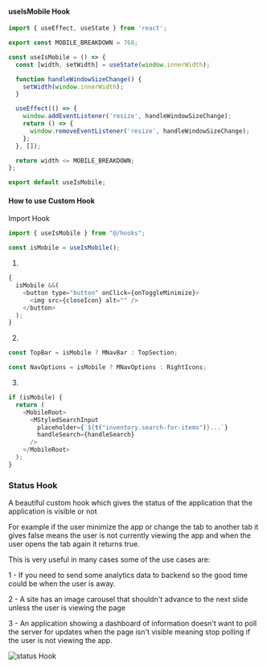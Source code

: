 

#### useIsMobile Hook

```javascript
import { useEffect, useState } from 'react';

export const MOBILE_BREAKDOWN = 768;

const useIsMobile = () => {
  const [width, setWidth] = useState(window.innerWidth);

  function handleWindowSizeChange() {
    setWidth(window.innerWidth);
  }

  useEffect(() => {
    window.addEventListener('resize', handleWindowSizeChange);
    return () => {
      window.removeEventListener('resize', handleWindowSizeChange);
    };
  }, []);

  return width <= MOBILE_BREAKDOWN;
};

export default useIsMobile;

```

#### How to use Custom Hook

Import Hook

```javascript
import { useIsMobile } from "@/hooks";

const isMobile = useIsMobile();
```

1. 
```javascript
{
  isMobile &&(
    <button type="button" onClick={onToggleMinimize}>
      <img src={closeIcon} alt="" />
    </button>
  );
}
```
2. 
```javascript
const TopBar = isMobile ? MNavBar : TopSection;

const NavOptions = isMobile ? MNavOptions : RightIcons;
```

3. 
```javascript
if (isMobile) {
  return (
    <MobileRoot>
      <MStyledSearchInput
        placeholder={`${t("inventory.search-for-items")}...`}
        handleSearch={handleSearch}
      />
    </MobileRoot>
  );
}
```


### Status Hook


A beautiful custom hook which gives the status of the application that the application is visible or not

For example if the user minimize the app or change the tab to another tab it gives false means the user is not currently viewing the app and when the user opens the tab again it returns true. 

This is very useful in many cases some of the use cases are:

1 - If you need to send some analytics data to backend so the good time could be when the user is away.

2 - A site has an image carousel that shouldn't advance to the next slide unless the user is viewing the page

3 - An application showing a dashboard of information doesn't want to poll the server for updates when the page isn't visible meaning stop polling if the user is not viewing the app.

![status Hook](https://github.com/ahsan-chy/Shortcutkeys-Cheatsheets/assets/85479513/38be000e-9b77-4ea3-bc5c-d033f6effa32)
